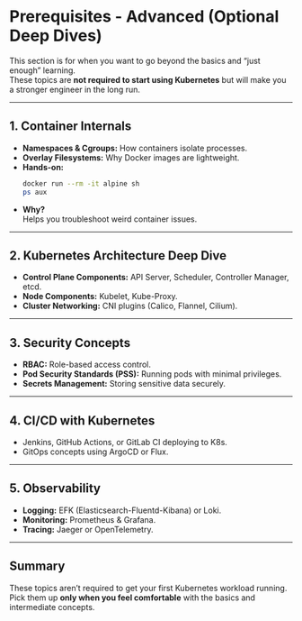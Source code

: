# Prerequisites - Advanced (Optional Deep Dives)

This section is for when you want to go beyond the basics and “just enough” learning.  
These topics are **not required to start using Kubernetes** but will make you a stronger engineer in the long run.

---

## 1. Container Internals
- **Namespaces & Cgroups:** How containers isolate processes.
- **Overlay Filesystems:** Why Docker images are lightweight.
- **Hands-on:**  
  ```bash
  docker run --rm -it alpine sh
  ps aux
  ```
- **Why?**  
  Helps you troubleshoot weird container issues.

---

## 2. Kubernetes Architecture Deep Dive
- **Control Plane Components:** API Server, Scheduler, Controller Manager, etcd.
- **Node Components:** Kubelet, Kube-Proxy.
- **Cluster Networking:** CNI plugins (Calico, Flannel, Cilium).

---

## 3. Security Concepts
- **RBAC:** Role-based access control.
- **Pod Security Standards (PSS):** Running pods with minimal privileges.
- **Secrets Management:** Storing sensitive data securely.

---

## 4. CI/CD with Kubernetes
- Jenkins, GitHub Actions, or GitLab CI deploying to K8s.
- GitOps concepts using ArgoCD or Flux.

---

## 5. Observability
- **Logging:** EFK (Elasticsearch-Fluentd-Kibana) or Loki.
- **Monitoring:** Prometheus & Grafana.
- **Tracing:** Jaeger or OpenTelemetry.

---

## Summary
These topics aren’t required to get your first Kubernetes workload running.  
Pick them up **only when you feel comfortable** with the basics and intermediate concepts.
